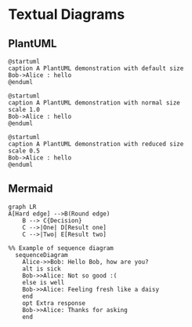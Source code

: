 # Textual Diagrams

## PlantUML

```plantuml
@startuml
caption A PlantUML demonstration with default size
Bob->Alice : hello
@enduml
```

```plantuml
@startuml
caption A PlantUML demonstration with normal size
scale 1.0
Bob->Alice : hello
@enduml
```

```plantuml
@startuml
caption A PlantUML demonstration with reduced size
scale 0.5
Bob->Alice : hello
@enduml
```

## Mermaid

```mermaid
graph LR
A[Hard edge] -->B(Round edge)
    B --> C{Decision}
    C -->|One| D[Result one]
    C -->|Two| E[Result two]
```

```mermaid
%% Example of sequence diagram
  sequenceDiagram
    Alice->>Bob: Hello Bob, how are you?
    alt is sick
    Bob->>Alice: Not so good :(
    else is well
    Bob->>Alice: Feeling fresh like a daisy
    end
    opt Extra response
    Bob->>Alice: Thanks for asking
    end
```
